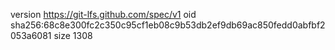 version https://git-lfs.github.com/spec/v1
oid sha256:68c8e300fc2c350c95cf1eb08c9b53db2ef9db69ac850fedd0abfbf2053a6081
size 1308
